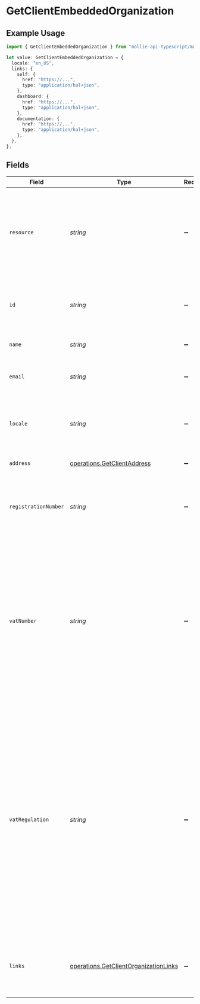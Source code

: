 # GetClientEmbeddedOrganization

## Example Usage

```typescript
import { GetClientEmbeddedOrganization } from "mollie-api-typescript/models/operations";

let value: GetClientEmbeddedOrganization = {
  locale: "en_US",
  links: {
    self: {
      href: "https://...",
      type: "application/hal+json",
    },
    dashboard: {
      href: "https://...",
      type: "application/hal+json",
    },
    documentation: {
      href: "https://...",
      type: "application/hal+json",
    },
  },
};
```

## Fields

| Field                                                                                                                                                                                                                                                                                           | Type                                                                                                                                                                                                                                                                                            | Required                                                                                                                                                                                                                                                                                        | Description                                                                                                                                                                                                                                                                                     | Example                                                                                                                                                                                                                                                                                         |
| ----------------------------------------------------------------------------------------------------------------------------------------------------------------------------------------------------------------------------------------------------------------------------------------------- | ----------------------------------------------------------------------------------------------------------------------------------------------------------------------------------------------------------------------------------------------------------------------------------------------- | ----------------------------------------------------------------------------------------------------------------------------------------------------------------------------------------------------------------------------------------------------------------------------------------------- | ----------------------------------------------------------------------------------------------------------------------------------------------------------------------------------------------------------------------------------------------------------------------------------------------- | ----------------------------------------------------------------------------------------------------------------------------------------------------------------------------------------------------------------------------------------------------------------------------------------------- |
| `resource`                                                                                                                                                                                                                                                                                      | *string*                                                                                                                                                                                                                                                                                        | :heavy_minus_sign:                                                                                                                                                                                                                                                                              | Indicates the response contains an organization object. Will always contain the string `organization` for this resource type.                                                                                                                                                                   |                                                                                                                                                                                                                                                                                                 |
| `id`                                                                                                                                                                                                                                                                                            | *string*                                                                                                                                                                                                                                                                                        | :heavy_minus_sign:                                                                                                                                                                                                                                                                              | The identifier uniquely referring to this organization. Example: `org_12345678`.                                                                                                                                                                                                                |                                                                                                                                                                                                                                                                                                 |
| `name`                                                                                                                                                                                                                                                                                          | *string*                                                                                                                                                                                                                                                                                        | :heavy_minus_sign:                                                                                                                                                                                                                                                                              | The name of the organization.                                                                                                                                                                                                                                                                   |                                                                                                                                                                                                                                                                                                 |
| `email`                                                                                                                                                                                                                                                                                         | *string*                                                                                                                                                                                                                                                                                        | :heavy_minus_sign:                                                                                                                                                                                                                                                                              | The email address associated with the organization.                                                                                                                                                                                                                                             |                                                                                                                                                                                                                                                                                                 |
| `locale`                                                                                                                                                                                                                                                                                        | *string*                                                                                                                                                                                                                                                                                        | :heavy_minus_sign:                                                                                                                                                                                                                                                                              | The preferred locale of the merchant, as set in their Mollie dashboard.                                                                                                                                                                                                                         | en_US                                                                                                                                                                                                                                                                                           |
| `address`                                                                                                                                                                                                                                                                                       | [operations.GetClientAddress](../../models/operations/getclientaddress.md)                                                                                                                                                                                                                      | :heavy_minus_sign:                                                                                                                                                                                                                                                                              | The address of the organization.                                                                                                                                                                                                                                                                |                                                                                                                                                                                                                                                                                                 |
| `registrationNumber`                                                                                                                                                                                                                                                                            | *string*                                                                                                                                                                                                                                                                                        | :heavy_minus_sign:                                                                                                                                                                                                                                                                              | The registration number of the organization at their local chamber of commerce.                                                                                                                                                                                                                 |                                                                                                                                                                                                                                                                                                 |
| `vatNumber`                                                                                                                                                                                                                                                                                     | *string*                                                                                                                                                                                                                                                                                        | :heavy_minus_sign:                                                                                                                                                                                                                                                                              | The VAT number of the organization, if based in the European Union or in The United Kingdom. VAT numbers are verified against the international registry *VIES*.<br/><br/>The field is not present for merchants residing in other countries.                                                   |                                                                                                                                                                                                                                                                                                 |
| `vatRegulation`                                                                                                                                                                                                                                                                                 | *string*                                                                                                                                                                                                                                                                                        | :heavy_minus_sign:                                                                                                                                                                                                                                                                              | Mollie applies Dutch VAT for merchants based in The Netherlands, British VAT for merchants based in The United Kingdom, and shifted VAT for merchants in the European Union.<br/><br/>The field is not present for merchants residing in other countries.<br/><br/>Possible values: `dutch` `british` `shifted` |                                                                                                                                                                                                                                                                                                 |
| `links`                                                                                                                                                                                                                                                                                         | [operations.GetClientOrganizationLinks](../../models/operations/getclientorganizationlinks.md)                                                                                                                                                                                                  | :heavy_minus_sign:                                                                                                                                                                                                                                                                              | An object with several relevant URLs. Every URL object will contain an `href` and a `type` field.                                                                                                                                                                                               |                                                                                                                                                                                                                                                                                                 |